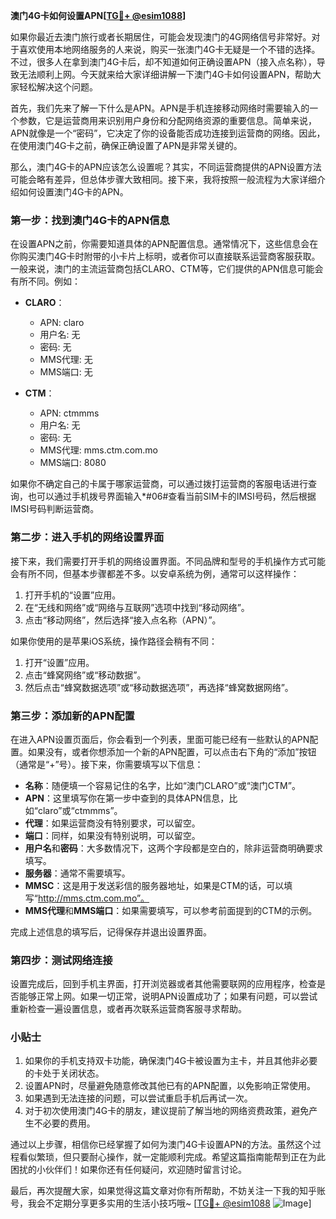 **澳门4G卡如何设置APN[[TG💪+ @esim1088](https://t.me/s/esim1088)]**

如果你最近去澳门旅行或者长期居住，可能会发现澳门的4G网络信号非常好。对于喜欢使用本地网络服务的人来说，购买一张澳门4G卡无疑是一个不错的选择。不过，很多人在拿到澳门4G卡后，却不知道如何正确设置APN（接入点名称），导致无法顺利上网。今天就来给大家详细讲解一下澳门4G卡如何设置APN，帮助大家轻松解决这个问题。

首先，我们先来了解一下什么是APN。APN是手机连接移动网络时需要输入的一个参数，它是运营商用来识别用户身份和分配网络资源的重要信息。简单来说，APN就像是一个“密码”，它决定了你的设备能否成功连接到运营商的网络。因此，在使用澳门4G卡之前，确保正确设置了APN是非常关键的。

那么，澳门4G卡的APN应该怎么设置呢？其实，不同运营商提供的APN设置方法可能会略有差异，但总体步骤大致相同。接下来，我将按照一般流程为大家详细介绍如何设置澳门4G卡的APN。

### 第一步：找到澳门4G卡的APN信息

在设置APN之前，你需要知道具体的APN配置信息。通常情况下，这些信息会在你购买澳门4G卡时附带的小卡片上标明，或者你可以直接联系运营商客服获取。一般来说，澳门的主流运营商包括CLARO、CTM等，它们提供的APN信息可能会有所不同。例如：

- **CLARO**：
  - APN: claro
  - 用户名: 无
  - 密码: 无
  - MMS代理: 无
  - MMS端口: 无

- **CTM**：
  - APN: ctmmms
  - 用户名: 无
  - 密码: 无
  - MMS代理: mms.ctm.com.mo
  - MMS端口: 8080

如果你不确定自己的卡属于哪家运营商，可以通过拨打运营商的客服电话进行查询，也可以通过手机拨号界面输入*#06#查看当前SIM卡的IMSI号码，然后根据IMSI号码判断运营商。

### 第二步：进入手机的网络设置界面

接下来，我们需要打开手机的网络设置界面。不同品牌和型号的手机操作方式可能会有所不同，但基本步骤都差不多。以安卓系统为例，通常可以这样操作：

1. 打开手机的“设置”应用。
2. 在“无线和网络”或“网络与互联网”选项中找到“移动网络”。
3. 点击“移动网络”，然后选择“接入点名称（APN）”。

如果你使用的是苹果iOS系统，操作路径会稍有不同：

1. 打开“设置”应用。
2. 点击“蜂窝网络”或“移动数据”。
3. 然后点击“蜂窝数据选项”或“移动数据选项”，再选择“蜂窝数据网络”。

### 第三步：添加新的APN配置

在进入APN设置页面后，你会看到一个列表，里面可能已经有一些默认的APN配置。如果没有，或者你想添加一个新的APN配置，可以点击右下角的“添加”按钮（通常是“+”号）。接下来，你需要填写以下信息：

- **名称**：随便填一个容易记住的名字，比如“澳门CLARO”或“澳门CTM”。
- **APN**：这里填写你在第一步中查到的具体APN信息，比如“claro”或“ctmmms”。
- **代理**：如果运营商没有特别要求，可以留空。
- **端口**：同样，如果没有特别说明，可以留空。
- **用户名**和**密码**：大多数情况下，这两个字段都是空白的，除非运营商明确要求填写。
- **服务器**：通常不需要填写。
- **MMSC**：这是用于发送彩信的服务器地址，如果是CTM的话，可以填写“http://mms.ctm.com.mo”。
- **MMS代理**和**MMS端口**：如果需要填写，可以参考前面提到的CTM的示例。

完成上述信息的填写后，记得保存并退出设置界面。

### 第四步：测试网络连接

设置完成后，回到手机主界面，打开浏览器或者其他需要联网的应用程序，检查是否能够正常上网。如果一切正常，说明APN设置成功了；如果有问题，可以尝试重新检查一遍设置信息，或者再次联系运营商客服寻求帮助。

### 小贴士

1. 如果你的手机支持双卡功能，确保澳门4G卡被设置为主卡，并且其他非必要的卡处于关闭状态。
2. 设置APN时，尽量避免随意修改其他已有的APN配置，以免影响正常使用。
3. 如果遇到无法连接的问题，可以尝试重启手机后再试一次。
4. 对于初次使用澳门4G卡的朋友，建议提前了解当地的网络资费政策，避免产生不必要的费用。

通过以上步骤，相信你已经掌握了如何为澳门4G卡设置APN的方法。虽然这个过程看似繁琐，但只要耐心操作，就一定能顺利完成。希望这篇指南能帮到正在为此困扰的小伙伴们！如果你还有任何疑问，欢迎随时留言讨论。

最后，再次提醒大家，如果觉得这篇文章对你有所帮助，不妨关注一下我的知乎账号，我会不定期分享更多实用的生活小技巧哦~ [[TG💪+ @esim1088](https://t.me/s/esim1088) ![Image](https://i.postimg.cc/4NQfJmqS/Snipaste-2025-05-13-00-14-12.png)]